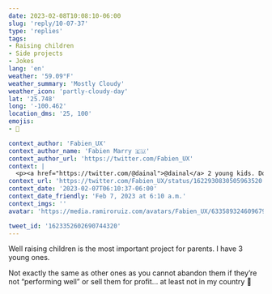```yaml
---
date: 2023-02-08T10:08:10-06:00
slug: 'reply/10-07-37'
type: 'replies'
tags:
- Raising children
- Side projects
- Jokes
lang: 'en'
weather: '59.09°F'
weather_summary: 'Mostly Cloudy'
weather_icon: 'partly-cloudy-day'
lat: '25.748'
long: '-100.462'
location_dms: '25, 100'
emojis:
- 👀

context_author: 'Fabien_UX'
context_author_name: 'Fabien Marry 🇪🇺'
context_author_url: 'https://twitter.com/Fabien_UX'
context: |
  <p><a href="https://twitter.com/@dainal">@dainal</a> 2 young kids. Does that count? It should.</p>
context_url: 'https://twitter.com/Fabien_UX/status/1622930830505963520'
context_date: '2023-02-07T06:10:37-06:00'
context_date_friendly: 'Feb 7, 2023 at 6:10 a.m.'
context_imgs: ''
avatar: 'https://media.ramiroruiz.com/avatars/Fabien_UX/633589324609679360/bXWMR5nj_bigger.jpg'

tweet_id: '1623352602690744320'
---
```

Well raising children is the most important project for parents. I have 3 young ones.

Not exactly the same as other ones as you cannot abandon them if they’re not “performing well” or sell them for profit… at least not in my country 👀